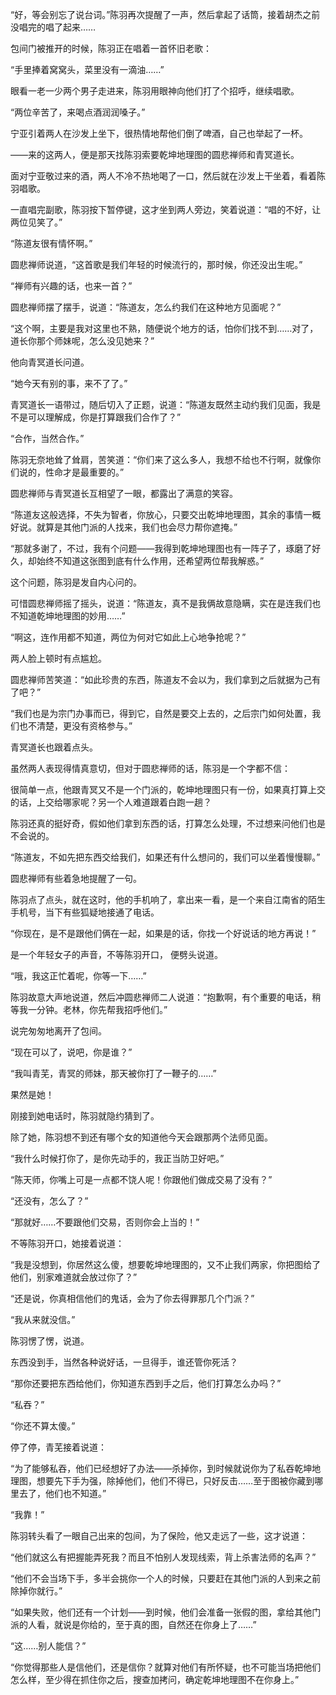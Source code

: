 “好，等会别忘了说台词。”陈羽再次提醒了一声，然后拿起了话筒，接着胡杰之前没唱完的唱了起来……

包间门被推开的时候，陈羽正在唱着一首怀旧老歌：

“手里捧着窝窝头，菜里没有一滴油……”

眼看一老一少两个男子走进来，陈羽用眼神向他们打了个招呼，继续唱歌。

“两位辛苦了，来喝点酒润润嗓子。”

宁亚引着两人在沙发上坐下，很热情地帮他们倒了啤酒，自己也举起了一杯。

——来的这两人，便是那天找陈羽索要乾坤地理图的圆悲禅师和青冥道长。

面对宁亚敬过来的酒，两人不冷不热地喝了一口，然后就在沙发上干坐着，看着陈羽唱歌。

一直唱完副歌，陈羽按下暂停键，这才坐到两人旁边，笑着说道：“唱的不好，让两位见笑了。”

“陈道友很有情怀啊。”

圆悲禅师说道，“这首歌是我们年轻的时候流行的，那时候，你还没出生呢。”

“禅师有兴趣的话，也来一首？”

圆悲禅师摆了摆手，说道：“陈道友，怎么约我们在这种地方见面呢？”

“这个啊，主要是我对这里也不熟，随便说个地方的话，怕你们找不到……对了，道长你那个师妹呢，怎么没见她来？”

他向青冥道长问道。

“她今天有别的事，来不了了。”

青冥道长一语带过，随后切入了正题，说道：“陈道友既然主动约我们见面，我是不是可以理解成，你是打算跟我们合作了？”

“合作，当然合作。”

陈羽无奈地耸了耸肩，苦笑道：“你们来了这么多人，我想不给也不行啊，就像你们说的，性命才是最重要的。”

圆悲禅师与青冥道长互相望了一眼，都露出了满意的笑容。

“陈道友这般选择，不失为智者，你放心，只要交出乾坤地理图，其余的事情一概好说。就算是其他门派的人找来，我们也会尽力帮你遮掩。”

“那就多谢了，不过，我有个问题——我得到乾坤地理图也有一阵子了，琢磨了好久，却始终不知道这张图到底有什么作用，还希望两位帮我解惑。”

这个问题，陈羽是发自内心问的。

可惜圆悲禅师摇了摇头，说道：“陈道友，真不是我俩故意隐瞒，实在是连我们也不知道乾坤地理图的妙用……”

“啊这，连作用都不知道，两位为何对它如此上心地争抢呢？”

两人脸上顿时有点尴尬。

圆悲禅师苦笑道：“如此珍贵的东西，陈道友不会以为，我们拿到之后就据为己有了吧？”

“我们也是为宗门办事而已，得到它，自然是要交上去的，之后宗门如何处置，我们也不清楚，更没有资格参与。”

青冥道长也跟着点头。

虽然两人表现得情真意切，但对于圆悲禅师的话，陈羽是一个字都不信：

很简单一点，他跟青冥又不是一个门派的，乾坤地理图只有一份，如果真打算上交的话，上交给哪家呢？另一个人难道跟着白跑一趟？

陈羽还真的挺好奇，假如他们拿到东西的话，打算怎么处理，不过想来问他们也是不会说的。

“陈道友，不如先把东西交给我们，如果还有什么想问的，我们可以坐着慢慢聊。”

圆悲禅师有些着急地提醒了一句。

陈羽点了点头，就在这时，他的手机响了，拿出来一看，是一个来自江南省的陌生手机号，当下有些狐疑地接通了电话。

“你现在，是不是跟他们俩在一起，如果是的话，你找一个好说话的地方再说！”

是一个年轻女子的声音，不等陈羽开口， 便劈头说道。

“哦，我这正忙着呢，你等一下……”

陈羽故意大声地说道，然后冲圆悲禅师二人说道：“抱歉啊，有个重要的电话，稍等我一分钟。老林，你先帮我招呼他们。”

说完匆匆地离开了包间。

“现在可以了，说吧，你是谁？”

“我叫青芜，青冥的师妹，那天被你打了一鞭子的……”

果然是她！

刚接到她电话时，陈羽就隐约猜到了。

除了她，陈羽想不到还有哪个女的知道他今天会跟那两个法师见面。

“我什么时候打你了，是你先动手的，我正当防卫好吧。”

“陈天师，你嘴上可是一点都不饶人呢！你跟他们做成交易了没有？”

“还没有，怎么了？”

“那就好……不要跟他们交易，否则你会上当的！”

不等陈羽开口，她接着说道：

“我是没想到，你居然这么傻，想要乾坤地理图的，又不止我们两家，你把图给了他们，别家难道就会放过你了？”

“还是说，你真相信他们的鬼话，会为了你去得罪那几个门派？”

“我从来就没信。”

陈羽愣了愣，说道。

东西没到手，当然各种说好话，一旦得手，谁还管你死活？

“那你还要把东西给他们，你知道东西到手之后，他们打算怎么办吗？”

“私吞？”

“你还不算太傻。”

停了停，青芜接着说道：

“为了能够私吞，他们已经想好了办法——杀掉你，到时候就说你为了私吞乾坤地理图，想要先下手为强，除掉他们，他们不得已，只好反击……至于图被你藏到哪里去了，他们也不知道。”

“我靠！”

陈羽转头看了一眼自己出来的包间，为了保险，他又走远了一些，这才说道：

“他们就这么有把握能弄死我？而且不怕别人发现线索，背上杀害法师的名声？”

“他们不会当场下手，多半会挑你一个人的时候，只要赶在其他门派的人到来之前除掉你就行。”

“如果失败，他们还有一个计划——到时候，他们会准备一张假的图，拿给其他门派的人看，就说是你给的，至于真的图，自然还在你身上了……”

“这……别人能信？”

“你觉得那些人是信他们，还是信你？就算对他们有所怀疑，也不可能当场把他们怎么样，至少得在抓住你之后，搜查加拷问，确定乾坤地理图不在你身上。”
